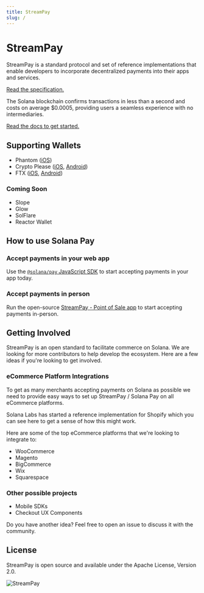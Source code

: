 ```yaml
---
title: StreamPay
slug: /
---
```


# StreamPay

StreamPay is a standard protocol and set of reference implementations that enable developers to incorporate decentralized payments into their apps and services.

[Read the specification.](SPEC.md)

The Solana blockchain confirms transactions in less than a second and costs on average $0.0005, providing users a seamless experience with no intermediaries.

[Read the docs to get started.](https://docs.streampayment.app)

## Supporting Wallets

-   Phantom ([iOS](https://apps.apple.com/us/app/phantom-solana-wallet/id1598432977))
-   Crypto Please ([iOS](https://apps.apple.com/us/app/crypto-please/id1559625715), [Android](https://play.google.com/store/apps/details?id=com.pleasecrypto.flutter))
-   FTX ([iOS](https://apps.apple.com/us/app/ftx-trade-btc-eth-shib/id1095564685), [Android](https://play.google.com/store/apps/details?id=com.blockfolio.blockfolio))

### Coming Soon

-   Slope
-   Glow
-   SolFlare
-   Reactor Wallet

## How to use Solana Pay

### Accept payments in your web app

Use the [`@solana/pay` JavaScript SDK](https://github.com/streamdao/stream-pay/blob/master/SPEC.md#memotree/master/core) to start accepting payments in your app today.

### Accept payments in person

Run the open-source [StreamPay - Point of Sale app](https://github.com/streamdao/stream-pay/blob/master/SPEC.md#memotree/master/point-of-sale) to start accepting payments in-person.

## Getting Involved

StreamPay is an open standard to facilitate commerce on Solana. We are looking for more contributors to help develop the ecosystem. Here are a few ideas if you're looking to get involved.


### eCommerce Platform Integrations

To get as many merchants accepting payments on Solana as possible we need to provide easy ways to set up StreamPay / Solana Pay on all eCommerce platforms.

Solana Labs has started a reference implementation for Shopify which you can see here to get a sense of how this might work.

Here are some of the top eCommerce platforms that we're looking to integrate to:

-   WooCommerce
-   Magento
-   BigCommerce
-   Wix
-   Squarespace

### Other possible projects

-   Mobile SDKs
-   Checkout UX Components

Do you have another idea? Feel free to open an issue to discuss it with the community.

## License

StreamPay is open source and available under the Apache License, Version 2.0.

![StreamPay](./images/stream-pay.png)
